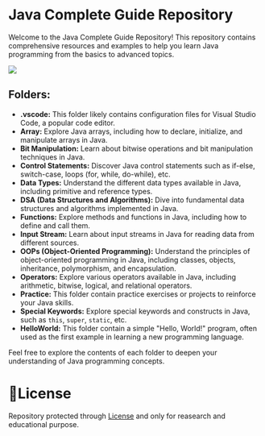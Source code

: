 <!DOCTYPE html>
<html lang="en">
<head>
    
</head>
<body>

<h1>Java Complete Guide Repository</h1>
<p>Welcome to the Java Complete Guide Repository! This repository contains comprehensive resources and examples to help you learn Java programming from the basics to advanced topics.</p>
<img src = "https://1000logos.net/wp-content/uploads/2020/09/Java-Logo.png">
<h2>Folders:</h2>
<ul>
    <li><strong>.vscode:</strong> This folder likely contains configuration files for Visual Studio Code, a popular code editor.</li>
    <li><strong>Array:</strong> Explore Java arrays, including how to declare, initialize, and manipulate arrays in Java.</li>
    <li><strong>Bit Manipulation:</strong> Learn about bitwise operations and bit manipulation techniques in Java.</li>
    <li><strong>Control Statements:</strong> Discover Java control statements such as if-else, switch-case, loops (for, while, do-while), etc.</li>
    <li><strong>Data Types:</strong> Understand the different data types available in Java, including primitive and reference types.</li>
    <li><strong>DSA (Data Structures and Algorithms):</strong> Dive into fundamental data structures and algorithms implemented in Java.</li>
    <li><strong>Functions:</strong> Explore methods and functions in Java, including how to define and call them.</li>
    <li><strong>Input Stream:</strong> Learn about input streams in Java for reading data from different sources.</li>
    <li><strong>OOPs (Object-Oriented Programming):</strong> Understand the principles of object-oriented programming in Java, including classes, objects, inheritance, polymorphism, and encapsulation.</li>
    <li><strong>Operators:</strong> Explore various operators available in Java, including arithmetic, bitwise, logical, and relational operators.</li>
    <li><strong>Practice:</strong> This folder contain practice exercises or projects to reinforce your Java skills.</li>
    <li><strong>Special Keywords:</strong> Explore special keywords and constructs in Java, such as <code>this</code>, <code>super</code>, <code>static</code>, etc.</li>
    <li><strong>HelloWorld:</strong> This folder contain a simple "Hello, World!" program, often used as the first example in learning a new programming language.</li>
</ul>

<p>Feel free to explore the contents of each folder to deepen your understanding of Java programming concepts.</p>

</body>
</html>

# 📜License
Repository protected through [License](#license) and only for reasearch and educational purpose.
